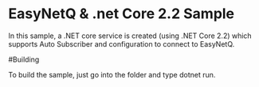 # EasyNetQ & .net Core 2.2 Sample

In this sample, a .NET core service is created (using .NET Core 2.2) which supports Auto Subscriber and configuration to connect to EasyNetQ.


#Building

To build the sample, just go into the folder and type dotnet run.
